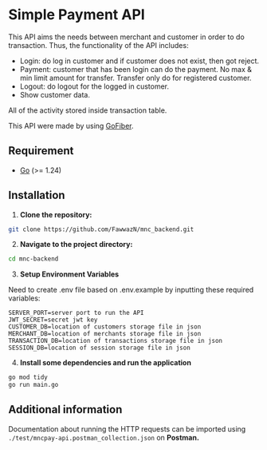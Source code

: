 # Simple Payment API
This API aims the needs between merchant and customer in order to do transaction. Thus, the functionality of the API includes:

-	Login: do log in customer and if customer does not exist, then got reject. 
-	Payment: customer that has been login can do the payment. No max & min limit amount for transfer. Transfer only do for registered customer. 
-	Logout: do logout for the logged in customer.
-   Show customer data.

All of the activity stored inside transaction table. 

This API were made by using [GoFiber](https://gofiber.io/).

## Requirement
- [Go](https://go.dev/) (>= 1.24)

## Installation
1. **Clone the repository:**
```sh
git clone https://github.com/FawwazN/mnc_backend.git
```
2. **Navigate to the project directory:**
```sh
cd mnc-backend
```
3. **Setup Environment Variables**

Need to create .env file based on .env.example by inputting these required variables:
```env
SERVER_PORT=server port to run the API
JWT_SECRET=secret jwt key
CUSTOMER_DB=location of customers storage file in json
MERCHANT_DB=location of merchants storage file in json
TRANSACTION_DB=location of transactions storage file in json
SESSION_DB=location of session storage file in json
```
4. **Install some dependencies and run the application**
```sh
go mod tidy
go run main.go
```

## Additional information

Documentation about running the HTTP requests can be imported using `./test/mncpay-api.postman_collection.json` on **Postman.**
